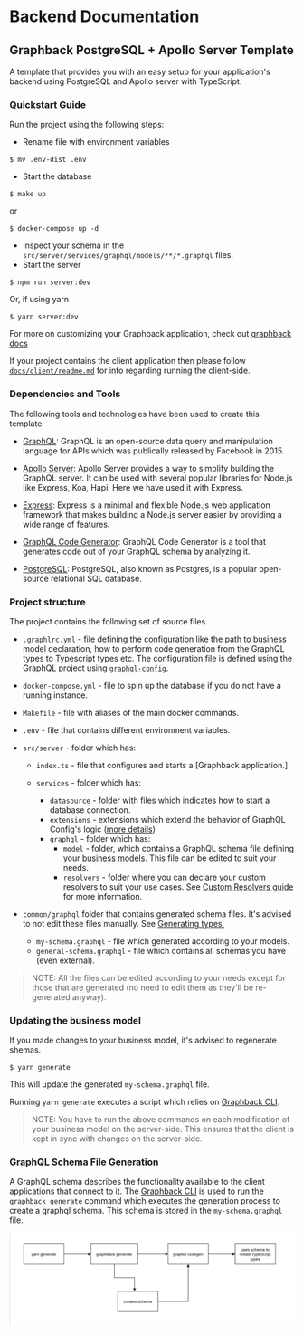 # Backend Documentation

## Graphback PostgreSQL + Apollo Server Template

A template that provides you with an easy setup for your application's backend using PostgreSQL and Apollo server with TypeScript.

### Quickstart Guide

Run the project using the following steps:

- Rename file with environment variables

```
$ mv .env-dist .env
```

- Start the database

```
$ make up
```

or

```
$ docker-compose up -d
```

- Inspect your schema in the `src/server/services/graphql/models/**/*.graphql` files.
- Start the server

```
$ npm run server:dev
```

Or, if using yarn

```
$ yarn server:dev
```

For more on customizing your Graphback application, check out [graphback docs](https://graphback.dev/docs/introduction)

If your project contains the client application then please follow [`docs/client/readme.md`](../client/readme.md) for info regarding running the client-side.

### Dependencies and Tools

The following tools and technologies have been used to create this template:

- [GraphQL](https://graphql.org/): GraphQL is an open-source data query and manipulation language for APIs which was publically released by Facebook in 2015.

- [Apollo Server](https://www.apollographql.com/docs/apollo-server/): Apollo Server provides a way to simplify building the GraphQL server. It can be used with several popular libraries for Node.js like Express, Koa, Hapi. Here we have used it with Express.

- [Express](https://expressjs.com/): Express is a minimal and flexible Node.js web application framework that makes building a Node.js server easier by providing a wide range of features.

- [GraphQL Code Generator](https://graphql-code-generator.com/): GraphQL Code Generator is a tool that generates code out of your GraphQL schema by analyzing it.

- [PostgreSQL](https://www.postgresql.org/): PostgreSQL, also known as Postgres, is a popular open-source relational SQL database.

### Project structure

The project contains the following set of source files.

- `.graphlrc.yml` - file defining the configuration like the path to business model declaration, how to perform code generation from the GraphQL types to Typescript types etc. The configuration file is defined using the GraphQL project using [`graphql-config`](https://graphql-config.com/introduction).

- `docker-compose.yml` - file to spin up the database if you do not have a running instance.

- `Makefile` - file with aliases of the main docker commands.

- `.env` - file that contains different environment variables.

- `src/server` - folder which has:

  - `index.ts` - file that configures and starts a [Graphback application.]

  - `services` - folder which has:

    - `datasource` - folder with files which indicates how to start a database connection.
    - `extensions` - extensions which extend the behavior of GraphQL Config's logic ([more details](https://graphql-config.com/extensions))
    - `graphql` - folder which has:
      - `model` - folder, which contains a GraphQL schema file defining your [business models](https://graphback.dev/docs/model/datamodel). This file can be edited to suit your needs.
      - `resolvers` - folder where you can declare your custom resolvers to suit your use cases. See [Custom Resolvers guide](https://graphback.dev/docs/resolvers/custom-resolvers) for more information.

- `common/graphql` folder that contains generated schema files. It's advised to not edit these files manually. See [Generating types.](#re-generating-types-from-schema)

  - `my-schema.graphql` - file which generated according to your models.
  - `general-schema.graphql` - file which contains all schemas you have (even external).

> NOTE: All the files can be edited according to your needs except for those that are generated (no need to edit them as they'll be re-generated anyway).

### Updating the business model

If you made changes to your business model, it's advised to regenerate shemas.

```
$ yarn generate
```

This will update the generated `my-schema.graphql` file.

Running `yarn generate` executes a script which relies on [Graphback CLI](https://graphback.dev/docs/cli/graphback-cli).

> NOTE: You have to run the above commands on each modification of your business model on the server-side. This ensures that the client is kept in sync with changes on the server-side.

### GraphQL Schema File Generation

A GraphQL schema describes the functionality available to the client applications that connect to it. The [Graphback CLI](https://graphback.dev/docs/cli/graphback-cli) is used to run the `graphback generate` command which executes the generation process to create a graphql schema. This schema is stored in the `my-schema.graphql` file.

![Diagram explaining the process](../readme-diagram.png)
